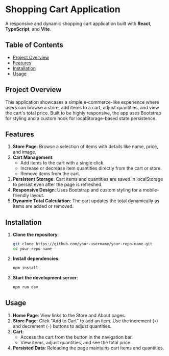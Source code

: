 # Shopping Cart Application

A responsive and dynamic shopping cart application built with **React**, **TypeScript**, and **Vite**.

## Table of Contents

- [Project Overview](#project-overview)
- [Features](#features)
- [Installation](#installation)
- [Usage](#usage)

## Project Overview

This application showcases a simple e-commerce-like experience where users can browse a store, add items to a cart, adjust quantities, and view the cart's total price. Built to be highly responsive, the app uses Bootstrap for styling and a custom hook for localStorage-based state persistence.

## Features

1. **Store Page**: Browse a selection of items with details like name, price, and image.
2. **Cart Management**:
   - Add items to the cart with a single click.
   - Increase or decrease item quantities directly from the cart or store.
   - Remove items from the cart.
3. **Persistent Storage**: Cart items and quantities are saved in localStorage to persist even after the page is refreshed.
4. **Responsive Design**: Uses Bootstrap and custom styling for a mobile-friendly layout.
5. **Dynamic Total Calculation**: The cart updates the total dynamically as items are added or removed.

## Installation

1. **Clone the repository**:
    ```bash
    git clone https://github.com/your-username/your-repo-name.git
    cd your-repo-name
    ```

2. **Install dependencies**:
    ```bash
    npm install
    ```

3. **Start the development server**:
    ```bash
    npm run dev
    ```

## Usage

1. **Home Page**: View links to the Store and About pages.
2. **Store Page**: Click "Add to Cart" to add an item. Use the increment (`+`) and decrement (`-`) buttons to adjust quantities.
3. **Cart**:
   - Access the cart from the button in the navigation bar. 
   - View items, adjust quantities, and see the total price.
4. **Persisted Data**: Reloading the page maintains cart items and quantities.